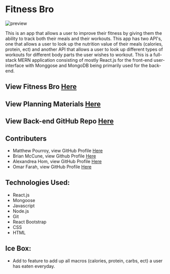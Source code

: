 # Fitness Bro

![preview](https://scontent.xx.fbcdn.net/v/t1.15752-9/277357774_746896209634667_5474796510738894570_n.png?stp=dst-png_p403x403&_nc_cat=106&ccb=1-7&_nc_sid=aee45a&_nc_ohc=DQ0-9RjeW_kAX86AwT_&_nc_ad=z-m&_nc_cid=0&_nc_ht=scontent.xx&oh=03_AVIyHITKHDVSu3TTvU0n6w-42p39MOGpOkzr4-cxlq07DQ&oe=62FCE078)

This is an app that allows a user to improve their fitness by giving them the ability to track both their meals and their workouts. This app has two API's, one that allows a user to look up the nutrition value of their meals (calories, protein, ect) and another API that allows a user to look up different types of workouts for different body parts the user wishes to workout. This is a full-stack MERN application consisting of mostly React.js for the front-end user-interface with Monggose and MongoDB being primarily used for the back-end. 

## View Fitness Bro [Here](https://fitness-bro.netlify.app/)
## View Planning Materials [Here](https://trello.com/b/J4kVEdTr/fitness-bro)
## View Back-end GitHub Repo [Here](https://github.com/pourroymatt750/fitness-bro-back-end)

## Contributers 
- Matthew Pourroy, view GitHub Profile [Here](https://github.com/pourroymatt750)
- Brian McCune, view Github Profile [Here](https://github.com/Brian4755)
- Alexandrea Hom, view GitHub Profile [Here](https://github.com/alexandreahom)
- Omar Farah, view GitHub Profile [Here](https://github.com/therealOfarah)

## Technologies Used:
- React.js
- Mongoose
- Javascript 
- Node.js
- Git
- React Bootstrap
- CSS
- HTML

## Ice Box: 
- Add to feature to add up all macros (calories, protein, carbs, ect) a user has eaten everyday. 

